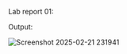 Lab report 01:

Output: 


![Screenshot 2025-02-21 231941](https://github.com/user-attachments/assets/34bd321c-cc0d-44dc-a2a4-785b29a744fa)
